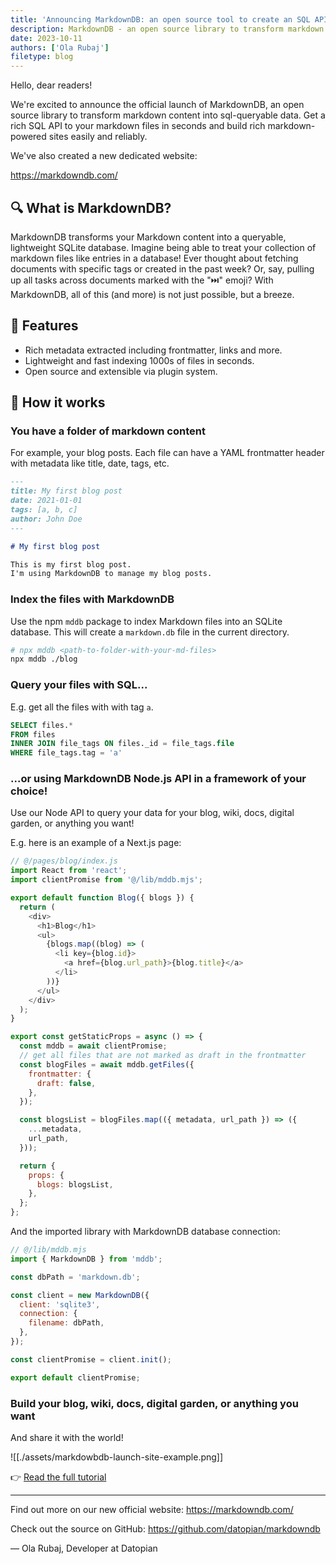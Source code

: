 ```yaml
---
title: 'Announcing MarkdownDB: an open source tool to create an SQL API to your markdown files! 🚀'
description: MarkdownDB - an open source library to transform markdown content into sql-queryable data. Build rich markdown-powered sites easily and reliably. New dedicated website at markdowndb.com
date: 2023-10-11
authors: ['Ola Rubaj']
filetype: blog
---
```


Hello, dear readers!

We're excited to announce the official launch of MarkdownDB, an open source library to transform markdown content into sql-queryable data. Get a rich SQL API to your markdown files in seconds and build rich markdown-powered sites easily and reliably.

We've also created a new dedicated website:

https://markdowndb.com/

## 🔍 What is MarkdownDB?

MarkdownDB transforms your Markdown content into a queryable, lightweight SQLite database. Imagine being able to treat your collection of markdown files like entries in a database! Ever thought about fetching documents with specific tags or created in the past week? Or, say, pulling up all tasks across documents marked with the "⏭️" emoji? With MarkdownDB, all of this (and more) is not just possible, but a breeze.

## 🌟 Features

- Rich metadata extracted including frontmatter, links and more.
- Lightweight and fast indexing 1000s of files in seconds.
- Open source and extensible via plugin system.

## 🚀 How it works

### You have a folder of markdown content

For example, your blog posts. Each file can have a YAML frontmatter header with metadata like title, date, tags, etc.

```md
---
title: My first blog post
date: 2021-01-01
tags: [a, b, c]
author: John Doe
---

# My first blog post

This is my first blog post.
I'm using MarkdownDB to manage my blog posts.
```

### Index the files with MarkdownDB

Use the npm `mddb` package to index Markdown files into an SQLite database. This will create a `markdown.db` file in the current directory.

```bash
# npx mddb <path-to-folder-with-your-md-files>
npx mddb ./blog
```

### Query your files with SQL...

E.g. get all the files with with tag `a`.

```sql
SELECT files.*
FROM files
INNER JOIN file_tags ON files._id = file_tags.file
WHERE file_tags.tag = 'a'
```

### ...or using MarkdownDB Node.js API in a framework of your choice!

Use our Node API to query your data for your blog, wiki, docs, digital garden, or anything you want!

E.g. here is an example of a Next.js page:

```js
// @/pages/blog/index.js
import React from 'react';
import clientPromise from '@/lib/mddb.mjs';

export default function Blog({ blogs }) {
  return (
    <div>
      <h1>Blog</h1>
      <ul>
        {blogs.map((blog) => (
          <li key={blog.id}>
            <a href={blog.url_path}>{blog.title}</a>
          </li>
        ))}
      </ul>
    </div>
  );
}

export const getStaticProps = async () => {
  const mddb = await clientPromise;
  // get all files that are not marked as draft in the frontmatter
  const blogFiles = await mddb.getFiles({
    frontmatter: {
      draft: false,
    },
  });

  const blogsList = blogFiles.map(({ metadata, url_path }) => ({
    ...metadata,
    url_path,
  }));

  return {
    props: {
      blogs: blogsList,
    },
  };
};
```

And the imported library with MarkdownDB database connection:

```js
// @/lib/mddb.mjs
import { MarkdownDB } from 'mddb';

const dbPath = 'markdown.db';

const client = new MarkdownDB({
  client: 'sqlite3',
  connection: {
    filename: dbPath,
  },
});

const clientPromise = client.init();

export default clientPromise;
```

### Build your blog, wiki, docs, digital garden, or anything you want

And share it with the world!

![[./assets/markdowbdb-launch-site-example.png]]

👉 [Read the full tutorial](https://markdowndb.com/blog/basic-tutorial)

---

Find out more on our new official website: https://markdowndb.com/

Check out the source on GitHub: https://github.com/datopian/markdowndb

— Ola Rubaj, Developer at Datopian
